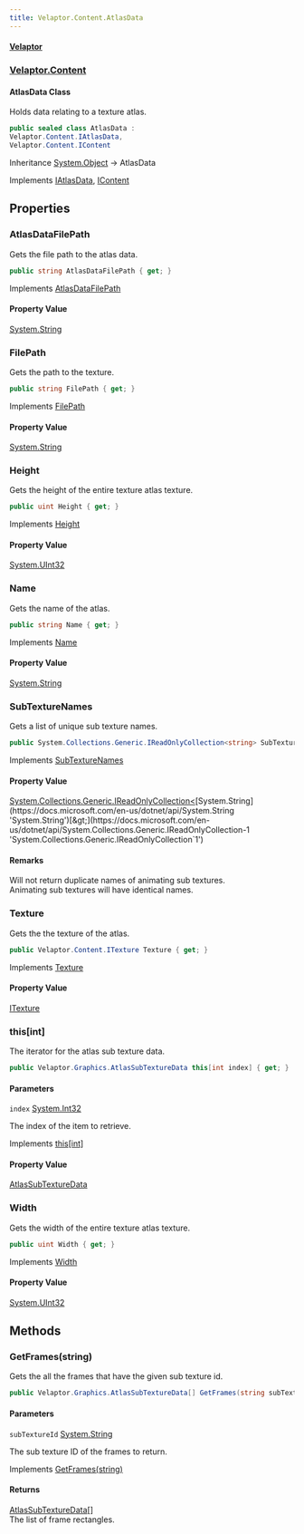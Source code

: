 ```yaml
---
title: Velaptor.Content.AtlasData
---
```


#### [Velaptor](Namespaces.md 'Velaptor Namespaces')
### [Velaptor.Content](Velaptor.Content.md 'Velaptor.Content')

#### AtlasData Class

Holds data relating to a texture atlas.

```csharp
public sealed class AtlasData :
Velaptor.Content.IAtlasData,
Velaptor.Content.IContent
```

Inheritance [System.Object](https://docs.microsoft.com/en-us/dotnet/api/System.Object 'System.Object') → AtlasData

Implements [IAtlasData](Velaptor.Content.IAtlasData.md 'Velaptor.Content.IAtlasData'), [IContent](Velaptor.Content.IContent.md 'Velaptor.Content.IContent')
## Properties

<a name='Velaptor.Content.AtlasData.AtlasDataFilePath'></a>

### AtlasDataFilePath 

Gets the file path to the atlas data.

```csharp
public string AtlasDataFilePath { get; }
```

Implements [AtlasDataFilePath](Velaptor.Content.IAtlasData.md#Velaptor.Content.IAtlasData.AtlasDataFilePath 'Velaptor.Content.IAtlasData.AtlasDataFilePath')

#### Property Value
[System.String](https://docs.microsoft.com/en-us/dotnet/api/System.String 'System.String')

<a name='Velaptor.Content.AtlasData.FilePath'></a>

### FilePath 

Gets the path to the texture.

```csharp
public string FilePath { get; }
```

Implements [FilePath](Velaptor.Content.IContent.md#Velaptor.Content.IContent.FilePath 'Velaptor.Content.IContent.FilePath')

#### Property Value
[System.String](https://docs.microsoft.com/en-us/dotnet/api/System.String 'System.String')

<a name='Velaptor.Content.AtlasData.Height'></a>

### Height 

Gets the height of the entire texture atlas texture.

```csharp
public uint Height { get; }
```

Implements [Height](Velaptor.Content.IAtlasData.md#Velaptor.Content.IAtlasData.Height 'Velaptor.Content.IAtlasData.Height')

#### Property Value
[System.UInt32](https://docs.microsoft.com/en-us/dotnet/api/System.UInt32 'System.UInt32')

<a name='Velaptor.Content.AtlasData.Name'></a>

### Name 

Gets the name of the atlas.

```csharp
public string Name { get; }
```

Implements [Name](Velaptor.Content.IContent.md#Velaptor.Content.IContent.Name 'Velaptor.Content.IContent.Name')

#### Property Value
[System.String](https://docs.microsoft.com/en-us/dotnet/api/System.String 'System.String')

<a name='Velaptor.Content.AtlasData.SubTextureNames'></a>

### SubTextureNames 

Gets a list of unique sub texture names.

```csharp
public System.Collections.Generic.IReadOnlyCollection<string> SubTextureNames { get; }
```

Implements [SubTextureNames](Velaptor.Content.IAtlasData.md#Velaptor.Content.IAtlasData.SubTextureNames 'Velaptor.Content.IAtlasData.SubTextureNames')

#### Property Value
[System.Collections.Generic.IReadOnlyCollection&lt;](https://docs.microsoft.com/en-us/dotnet/api/System.Collections.Generic.IReadOnlyCollection-1 'System.Collections.Generic.IReadOnlyCollection`1')[System.String](https://docs.microsoft.com/en-us/dotnet/api/System.String 'System.String')[&gt;](https://docs.microsoft.com/en-us/dotnet/api/System.Collections.Generic.IReadOnlyCollection-1 'System.Collections.Generic.IReadOnlyCollection`1')

#### Remarks
Will not return duplicate names of animating sub textures.  
Animating sub textures will have identical names.

<a name='Velaptor.Content.AtlasData.Texture'></a>

### Texture 

Gets the the texture of the atlas.

```csharp
public Velaptor.Content.ITexture Texture { get; }
```

Implements [Texture](Velaptor.Content.IAtlasData.md#Velaptor.Content.IAtlasData.Texture 'Velaptor.Content.IAtlasData.Texture')

#### Property Value
[ITexture](Velaptor.Content.ITexture.md 'Velaptor.Content.ITexture')

<a name='Velaptor.Content.AtlasData.this[int]'></a>

### this[int] 

The iterator for the atlas sub texture data.

```csharp
public Velaptor.Graphics.AtlasSubTextureData this[int index] { get; }
```
#### Parameters

<a name='Velaptor.Content.AtlasData.this[int].index'></a>

`index` [System.Int32](https://docs.microsoft.com/en-us/dotnet/api/System.Int32 'System.Int32')

The index of the item to retrieve.

Implements [this[int]](Velaptor.Content.IAtlasData.md#Velaptor.Content.IAtlasData.this[int] 'Velaptor.Content.IAtlasData.this[int]')

#### Property Value
[AtlasSubTextureData](Velaptor.Graphics.AtlasSubTextureData.md 'Velaptor.Graphics.AtlasSubTextureData')

<a name='Velaptor.Content.AtlasData.Width'></a>

### Width 

Gets the width of the entire texture atlas texture.

```csharp
public uint Width { get; }
```

Implements [Width](Velaptor.Content.IAtlasData.md#Velaptor.Content.IAtlasData.Width 'Velaptor.Content.IAtlasData.Width')

#### Property Value
[System.UInt32](https://docs.microsoft.com/en-us/dotnet/api/System.UInt32 'System.UInt32')
## Methods

<a name='Velaptor.Content.AtlasData.GetFrames(string)'></a>

### GetFrames(string) 

Gets the all the frames that have the given sub texture id.

```csharp
public Velaptor.Graphics.AtlasSubTextureData[] GetFrames(string subTextureId);
```
#### Parameters

<a name='Velaptor.Content.AtlasData.GetFrames(string).subTextureId'></a>

`subTextureId` [System.String](https://docs.microsoft.com/en-us/dotnet/api/System.String 'System.String')

The sub texture ID of the frames to return.

Implements [GetFrames(string)](Velaptor.Content.IAtlasData.md#Velaptor.Content.IAtlasData.GetFrames(string) 'Velaptor.Content.IAtlasData.GetFrames(string)')

#### Returns
[AtlasSubTextureData](Velaptor.Graphics.AtlasSubTextureData.md 'Velaptor.Graphics.AtlasSubTextureData')[[]](https://docs.microsoft.com/en-us/dotnet/api/System.Array 'System.Array')  
The list of frame rectangles.